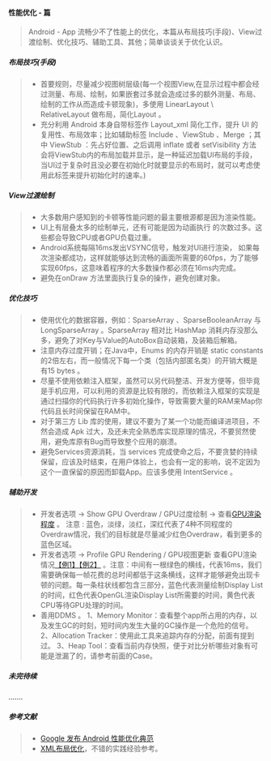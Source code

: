 ####  性能优化 - 篇
> Android - App 流畅少不了性能上的优化，本篇从布局技巧(手段)、View过渡绘制、优化技巧、辅助工具、其他；简单谈谈关于优化认识。


#####  布局技巧(手段)
> - 首要规则，尽量减少视图树层级(每一个视图View,在显示过程中都会经过测量、布局、绘制，如果嵌套过多就会造成过多的额外测量、布局、绘制的工作从而造成卡顿现象)，多使用 LinearLayout \ RelativeLayout 做布局，简化Layout 。
 > - 充分利用 Android 本身自带标签作 Layout_xml 简化工作，提升 UI 的复用性、布局效率；比如辅助标签 Include 、ViewStub 、Merge ；其中 ViewStub ：先占好位置、之后调用 inflate 或者 setVisibility 方法会将ViewStub内的布局加载并显示，是一种延迟加载UI布局的手段，当UI过于复杂时且没必要在初始化时就要显示的布局时，就可以考虑使用此标签来提升初始化时的速率。) 

##### View过渡绘制
> - 大多数用户感知到的卡顿等性能问题的最主要根源都是因为渲染性能。
> - UI上有层叠太多的绘制单元，还有可能是因为动画执行 的次数过多。这些都会导致CPU或者GPU负载过重。
> -  Android系统每隔16ms发出VSYNC信号，触发对UI进行渲染， 如果每次渲染都成功，这样就能够达到流畅的画面所需要的60fps，为了能够实现60fps，这意味着程序的大多数操作都必须在16ms内完成。
> - 避免在onDraw 方法里面执行复杂的操作，避免创建对象。 

##### 优化技巧
> - 使用优化的数据容器，例如：SparseArray 、SparseBooleanArray 与 LongSparseArray 。SparseArray 相对比 HashMap 消耗内存没那么多，避免了对Key与Value的AutoBox自动装箱，及装箱后解箱。
> - 注意内存过度开销；在Java中，Enums 的内存开销是 static constants 的2倍左右，而一般情况下每一个类（包括内部匿名类）的开销大概是有15 bytes 。
> - 尽量不使用依赖注入框架，虽然可以另代码整洁、开发方便等，但毕竟是手机应用，可以利用的资源是比较有限的，而依赖注入框架的实现是通过扫描你的代码执行许多初始化操作，导致需要大量的RAM来Map你代码且长时间保留在RAM中。
> - 对于第三方 Lib 库的使用，建议不要为了某一个功能而编译进项目，不然会造成 Apk 过大，及还未完全熟悉库实现原理的情况，不要贸然使用，避免库原有Bug而导致整个应用的崩溃。
> - 避免Services资源消耗，当 services 完成使命之后，不要贪婪的持续保留，应该及时结束，在用户体验上，也会有一定的影响，说不定因为这个一直保留的原因而卸载App。应该多使用 IntentService 。 


##### 辅助开发
> - 开发者选项 -> Show GPU Overdraw / GPU过度绘制 -> 查看[GPU渲染程度](http://static.oschina.net/uploads/img/201503/04080418_o2JX.png)  。 注意 : 蓝色，淡绿，淡红，深红代表了4种不同程度的Overdraw情况，我们的目标就是尽量减少红色Overdraw，看到更多的蓝色区域。
> - 开发者选项 -> Profile GPU Rendering / GPU视图更新 查看GPU渲染情况[【例1】](http://static.oschina.net/uploads/img/201503/04080426_xve0.png)[【例2】](http://static.oschina.net/uploads/img/201503/04080427_tmWW.png) 。注意：中间有一根绿色的横线，代表16ms，我们需要确保每一帧花费的总时间都低于这条横线，这样才能够避免出现卡顿的问题。每一条柱状线都包含三部分，蓝色代表测量绘制Display List的时间，红色代表OpenGL渲染Display List所需要的时间，黄色代表CPU等待GPU处理的时间。
> - 善用DDMS 。 
    1、Memory Monitor：查看整个app所占用的内存，以及发生GC的时刻，短时间内发生大量的GC操作是一个危险的信号。
    2、Allocation Tracker：使用此工具来追踪内存的分配，前面有提到过。
    3、Heap Tool：查看当前内存快照，便于对比分析哪些对象有可能是泄漏了的，请参考前面的Case。

##### 未完待续
.......

##### 参考文献
> - [Google 发布 Android 性能优化典范](http://www.oschina.net/news/60157/android-performance-patterns?sid=07vbqo00ovnh233e0ain6ue5a6)
> - [XML布局优化](http://blog.csdn.net/lmj623565791/article/details/45556391)，不错的实践经验参考。


